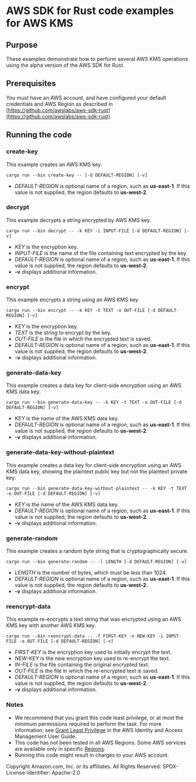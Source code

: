 # AWS SDK for Rust code examples for AWS KMS

## Purpose

These examples demonstrate how to perform several AWS KMS operations using the alpha version of the AWS SDK for Rust.

## Prerequisites

You must have an AWS account, and have configured your default credentials and AWS Region as described in [https://github.com/awslabs/aws-sdk-rust](https://github.com/awslabs/aws-sdk-rust).

## Running the code

### create-key

This example creates an AWS KMS key.

`cargo run --bin create-key -- [-d DEFAULT-REGION] [-v]`

- _DEFAULT-REGION_ is optional name of a region, such as __us-east-1__.
  If this value is not supplied, the region defaults to __us-west-2__.

### decrypt

This example decrypts a string encrypted by AWS KMS key.

`cargo run --bin decrypt -- -k KEY -i INPUT-FILE [-d DEFAULT-REGION] [-v]`

- _KEY_ is the encryption key.
- _INPUT-FILE_ is the name of the file containing text encrypted by the key.
- _DEFAULT-REGION_ is optional name of a region, such as __us-east-1__.
  If this value is not supplied, the region defaults to __us-west-2__.
- __-v__ displays additional information.

### encrypt

This example encrypts a string using an AWS KMS key.

`cargo run --bin encrypt -- -k KEY -t TEXT -o OUT-FILE [-d DEFAULT-REGION] [-v]`

- _KEY_ is the encryption key.
- _TEXT_ is the string to encrypt by the key.
- _OUT-FILE_ is the file in which the encrypted text is saved.
- _DEFAULT-REGION_ is optional name of a region, such as __us-east-1__.
  If this value is not supplied, the region defaults to __us-west-2__.
- __-v__ displays additional information.

### generate-data-key

This example creates a data key for client-side encryption using an AWS KMS data key.

`cargo run --bin generate-data-key -- -k KEY -t TEXT -o OUT-FILE [-d DEFAULT-REGION] [-v]`

- _KEY_ is the name of the AWS KMS data key.
- _DEFAULT-REGION_ is optional name of a region, such as __us-east-1__.
  If this value is not supplied, the region defaults to __us-west-2__.
- __-v__ displays additional information.

### generate-data-key-without-plaintext

This example creates a data key for client-side encryption using an AWS KMS data key,
showing the plaintext public key but not the plaintext private key.

`cargo run --bin generate-data-key-without-plaintext -- -k KEY -t TEXT -o OUT-FILE [-d DEFAULT-REGION] [-v]`

- _KEY_ is the name of the AWS KMS data key.
- _DEFAULT-REGION_ is optional name of a region, such as __us-east-1__.
  If this value is not supplied, the region defaults to __us-west-2__.
- __-v__ displays additional information.

### generate-random

This example creates a random byte string that is cryptographically secure.

`cargo run --bin generate-random -- -l LENGTH [-d DEFAULT-REGION] [-v]`

- _LENGTH_ is the number of bytes, which must be less than 1024.
- _DEFAULT-REGION_ is optional name of a region, such as __us-east-1__.
  If this value is not supplied, the region defaults to __us-west-2__.
- __-v__ displays additional information.

### reencrypt-data

This example re-encrypts a text string that was encrypted using an AWS KMS key with another AWS KMS key.

`cargo run --bin reencrypt-data -- -f FIRST-KEY -n NEW-KEY -i INPUT-FILE -o OUT-FILE [-d DEFAULT-REGION] [-v]`

- _FIRST-KEY_ is the encryption key used to initially encrypt the text.
- _NEW-KEY_ is the new encryption key used to re-encrypt the text.
- _IN-FILE_ is the file containing the original encrypted text.
- _OUT-FILE_ is the file in which the re-encrypted text is saved.
- _DEFAULT-REGION_ is optional name of a region, such as __us-east-1__.
  If this value is not supplied, the region defaults to __us-west-2__.
- __-v__ displays additional information.

### Notes

- We recommend that you grant this code least privilege,
  or at most the minimum permissions required to perform the task.
  For more information, see
  [Grant Least Privilege](https://docs.aws.amazon.com/IAM/latest/UserGuide/best-practices.html#grant-least-privilege)
  in the AWS Identity and Access Management User Guide.
- This code has not been tested in all AWS Regions.
  Some AWS services are available only in specific
  [Regions](https://aws.amazon.com/about-aws/global-infrastructure/regional-product-services).
- Running this code might result in charges to your AWS account.

Copyright Amazon.com, Inc. or its affiliates. All Rights Reserved. SPDX-License-Identifier: Apache-2.0
